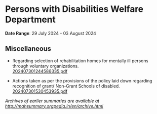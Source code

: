 # Persons with Disabilities Welfare Department

**Date Range**: 29 July 2024 - 03 August 2024


## Miscellaneous
- Regarding selection of rehabilitation homes for mentally ill persons through voluntary organizations.\
  [202407301244586335.pdf](https://gr.maharashtra.gov.in/Site/Upload/Government%20Resolutions/English/202407301244586335.pdf)

- Actions taken as per the provisions of the policy laid down regarding recognition of grant/ Non-Grant Schools of disabled.\
  [202407301530453935.pdf](https://gr.maharashtra.gov.in/Site/Upload/Government%20Resolutions/English/202407301530453935.pdf)


*Archives of earlier summaries are available at http://mahsummary.orgpedia.in/en/archive.html*
